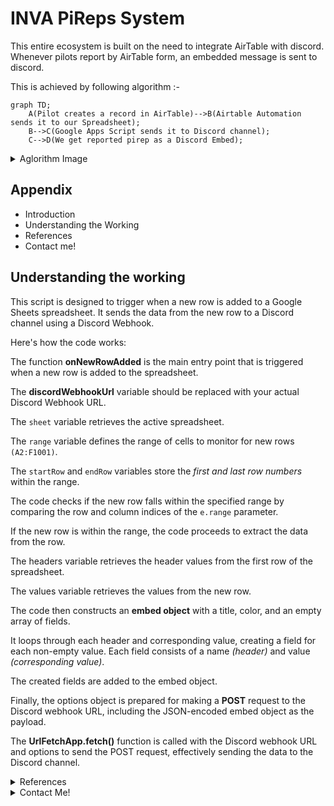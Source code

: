 
# INVA PiReps System

This entire ecosystem is built on the need to integrate AirTable with discord. Whenever pilots report by AirTable form, an embedded message is sent to discord.

This is achieved by following algorithm :-

```mermaid
graph TD;
    A(Pilot creates a record in AirTable)-->B(Airtable Automation sends it to our Spreadsheet);
    B-->C(Google Apps Script sends it to Discord channel);
    C-->D(We get reported pirep as a Discord Embed);
```

<details><summary>Aglorithm Image</summary>
![algotemplate](https://github.com/eldrago4/INVA-Pireps-System/assets/63483703/bb7eee89-7a26-4d44-9b18-0fae6e465400)
</details>

## Appendix

- Introduction
- Understanding the Working
- References
- Contact me!


## Understanding the working
This script is designed to trigger when a new row is added to a Google Sheets spreadsheet. It sends the data from the new row to a Discord channel using a Discord Webhook.

Here's how the code works:

The function **onNewRowAdded** is the main entry point that is triggered when a new row is added to the spreadsheet.

The **discordWebhookUrl** variable should be replaced with your actual Discord Webhook URL.

The `sheet` variable retrieves the active spreadsheet.

The `range` variable defines the range of cells to monitor for new rows `(A2:F1001)`.

The `startRow` and `endRow` variables store the _first and last row numbers_ within the range.

The code checks if the new row falls within the specified range by comparing the row and column indices of the `e.range` parameter.

If the new row is within the range, the code proceeds to extract the data from the row.

The headers variable retrieves the header values from the first row of the spreadsheet.

The values variable retrieves the values from the new row.

The code then constructs an **embed object** with a title, color, and an empty array of fields.

It loops through each header and corresponding value, creating a field for each non-empty value. Each field consists of a name _(header)_ and value _(corresponding value)_.

The created fields are added to the embed object.

Finally, the options object is prepared for making a **POST** request to the Discord webhook URL, including the JSON-encoded embed object as the payload.

The **UrlFetchApp.fetch()** function is called with the Discord webhook URL and options to send the POST request, effectively sending the data to the Discord channel.

<details>
  <summary>References</summary>
## References
[^1]:[Cannot find active sheet: TypeError: read properties of undefined (reading 'source')](https://webapps.stackexchange.com/questions/169822/cannot-find-active-sheet-typeerror-read-properties-of-undefined-reading-sour)

[^2]:[Google Apps Script Documentation)](https://developers.google.com/apps-script)

[^3]:[Spreadsheet Service)](https://developers.google.com/apps-script/reference/spreadsheet) ` covers the Spreadsheet Service in Google Apps Script, which provides methods for working with Google Sheets.`

[^4]:[UrlFetchApp)](https://developers.google.com/apps-script/reference/url-fetch/url-fetch-app) ` allows making HTTP requests from a script, including sending POST requests to webhooks.`

[^5]:(Discord Webhooks Documentation)](https://discord.com/developers/docs/resources/webhook)
</details>




<details>
<summary>Contact Me!</summary>
## Contact Me!
[gmail](mailto:tred38434@gmail.com)
</details>

